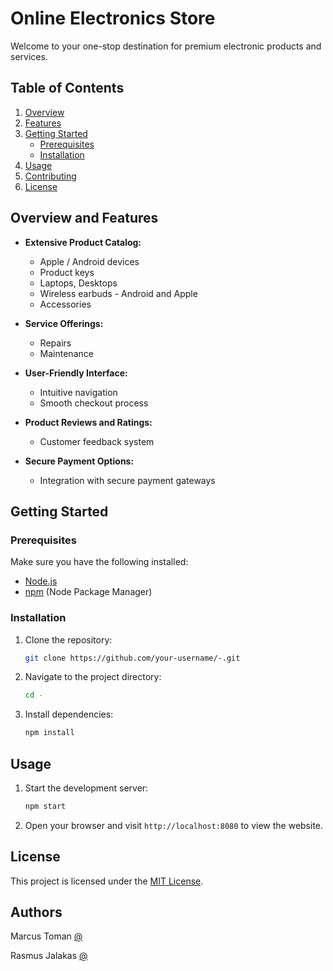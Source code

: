 
# Online Electronics Store

Welcome to your one-stop destination for premium electronic products and services.

## Table of Contents

1. [Overview](#overview)
2. [Features](#features)
3. [Getting Started](#getting-started)
    - [Prerequisites](#prerequisites)
    - [Installation](#installation)
4. [Usage](#usage)
5. [Contributing](#contributing)
6. [License](#license)

## Overview and Features

- **Extensive Product Catalog:**
  - Apple / Android devices
  - Product keys 
  - Laptops, Desktops
  - Wireless earbuds - Android and Apple
  - Accessories

- **Service Offerings:**
  - Repairs
  - Maintenance

- **User-Friendly Interface:**
  - Intuitive navigation
  - Smooth checkout process

- **Product Reviews and Ratings:**
  - Customer feedback system

- **Secure Payment Options:**
  - Integration with secure payment gateways

## Getting Started

### Prerequisites

Make sure you have the following installed:

- [Node.js](https://nodejs.org/)
- [npm](https://www.npmjs.com/) (Node Package Manager)

### Installation

1. Clone the repository:

    ```bash
    git clone https://github.com/your-username/-.git
    ```

2. Navigate to the project directory:

    ```bash
    cd -
    ```

3. Install dependencies:

    ```bash
    npm install
    ```

## Usage

1. Start the development server:

    ```bash
    npm start
    ```

2. Open your browser and visit `http://localhost:8080` to view the website.

## License

This project is licensed under the [MIT License](LICENSE).

## Authors

Marcus Toman
[@](https://github.com/MarcusTo)

Rasmus Jalakas
[@](https://github.com/RasssJ)
